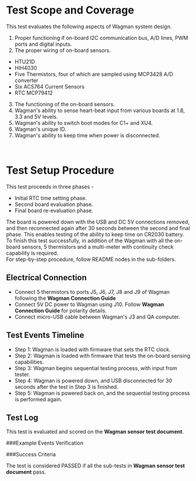 # Test Scope and Coverage

This test evaluates the following aspects of Wagman system design. </br>
1. Proper functioning if on-board I2C communication bus, A/D lines, PWM ports and digital inputs. </br>
2. The proper wiring of on-board sensors.</br>
* HTU21D </br>
* HIH4030 </br>
* Five Thermistors, four of which are sampled using MCP3428 A/D converter </br>
* Six ACS764 Current Sensors </br>
* RTC MCP79412 </br>
3. The functioning of the on-board sensors.</br>
4. Wagman's ability to sense heart-beat input from various boards at 1.8, 3.3 and 5V levels.</br>
5. Wagman's ability to switch boot modes for C1+ and XU4.</br>
6. Wagman's unique ID. </br>
7. Wagman's ability to keep time when power is disconnected. </br>
</br>

# Test Setup Procedure

This test proceeds in three phases - </br>
* Initial RTC time setting phase.
* Second board evaluation phase.
* Final board re-evaluation phase.

The board is powered down with the USB and DC 5V connections removed, and then reconnected again
after 30 seconds between the second and final phase. This enables testing of the ability to keep
time on CR2030 battery.
</br>
To finish this test successfully, in addition of the Wagman with all the on-board sensors, 5 thermistors 
and a multi-meter with continuity check capability is required. 
</br>
For step-by-step procedure, follow README nodes in the sub-folders.

## Electrical Connection
*  Connect 5 thermistors to ports J5, J6, J7, J8 and J9 of Wagman following the __Wagman Connection Guide__
*  Connect 5V DC power to Wagman using J10. Follow __Wagman Connection Guide__ for polarity details. 
*  Connect micro-USB cable between Wagman's J3 and QA computer.

## Test Events Timeline
* Step 1: Wagman is loaded with firmware that sets the RTC clock.
* Step 2: Wagman is loaded with firmware that tests the on-board sensing capabilities.
* Step 3: Wagman begins sequential testing process, with input from tester.
* Step 4: Wagman is powered down, and USB disconnected for 30 seconds after the test in Step 3 is finished.
* Step 5: Wagman is powered back on, and the sequential testing process is performed again.

## Test Log

This test is evaluated and scored on the __Wagman sensor test document__.

###Example Events Verification

###Success Criteria

The test is considered PASSED if all the sub-tests in __Wagman sensor test document__ pass.

